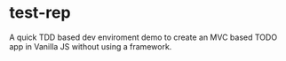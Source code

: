 test-rep
========
A quick TDD based dev enviroment demo to create an MVC based TODO app in Vanilla JS without using a framework.

